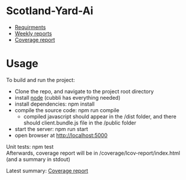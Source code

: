 # Scotland-Yard-Ai

- [Requirments](/documentation/requirments.md)
- [Weekly reports](/documentation/reports)
- [Coverage report](/documentation/testing/coverage.txt)

# Usage

To build and run the project:

- Clone the repo, and navigate to the project root directory
- install [node](https://nodejs.org/en/download/) (cubbli has everything needed)
- install dependencies: npm install
- compile the source code: npm run compile
  - compiled javascript should appear in the /dist folder, and there should client.bundle.js file in the /public folder
- start the server: npm run start
- open browser at [http://localhost:5000](/http://localhost:5000)

Unit tests: npm test
\
Afterwards, coverage report will be in /coverage/lcov-report/index.html (and a summary in stdout)

Latest summary: [Coverage report](/documentation/testing/coverage.txt)
